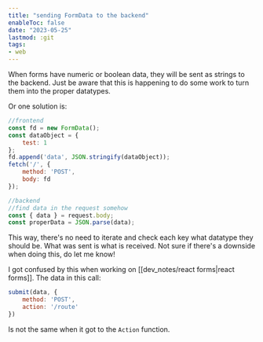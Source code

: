 ```yaml
---
title: "sending FormData to the backend"
enableToc: false
date: "2023-05-25"
lastmod: :git
tags:
- web
---
```


When forms have numeric or boolean data, they will be sent as strings
to the backend. Just be aware that this is happening to do some work
to turn them into the proper datatypes.

Or one solution is:
```js
//frontend
const fd = new FormData();
const dataObject = {
	test: 1
};
fd.append('data', JSON.stringify(dataObject));
fetch('/', {
	method: 'POST',
	body: fd
});

//backend
//find data in the request somehow
const { data } = request.body;
const properData = JSON.parse(data);
```

This way, there's no need to iterate and check each key what datatype they should 
be. What was sent is what is received. Not sure if there's a downside when doing this,
do let me know!

I got confused by this when working on [[dev_notes/react forms|react forms]]. The data in this call:
```js
submit(data, { 
	method: 'POST',
	action: '/route'
})
```
Is not the same when it got to the `Action` function.